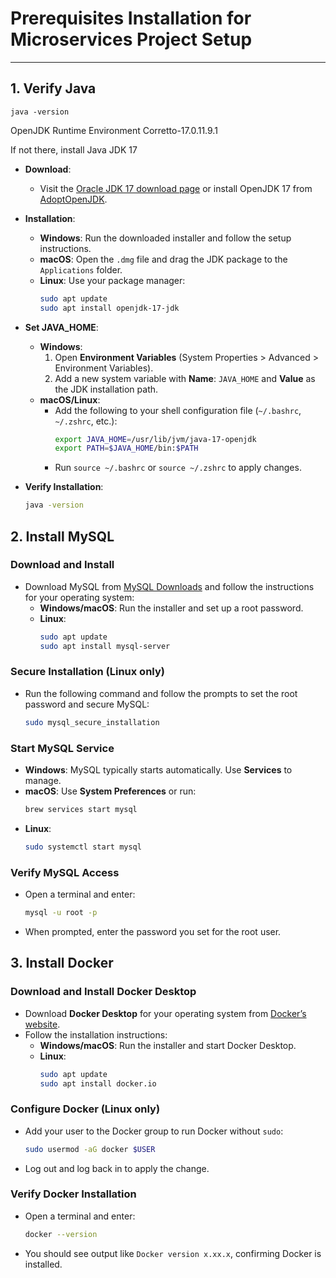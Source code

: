 # Prerequisites Installation for Microservices Project Setup

---

## 1. Verify Java

`java -version`

OpenJDK Runtime Environment Corretto-17.0.11.9.1

If not there, install Java JDK 17

- **Download**:
  - Visit the [Oracle JDK 17 download page](https://www.oracle.com/java/technologies/javase/jdk17-archive-downloads.html) or install OpenJDK 17 from [AdoptOpenJDK](https://adoptopenjdk.net/).

- **Installation**:
  - **Windows**: Run the downloaded installer and follow the setup instructions.
  - **macOS**: Open the `.dmg` file and drag the JDK package to the `Applications` folder.
  - **Linux**: Use your package manager:
    ```bash
    sudo apt update
    sudo apt install openjdk-17-jdk
    ```

- **Set JAVA_HOME**:
  - **Windows**:
    1. Open **Environment Variables** (System Properties > Advanced > Environment Variables).
    2. Add a new system variable with **Name**: `JAVA_HOME` and **Value** as the JDK installation path.
  - **macOS/Linux**:
    - Add the following to your shell configuration file (`~/.bashrc`, `~/.zshrc`, etc.):
      ```bash
      export JAVA_HOME=/usr/lib/jvm/java-17-openjdk
      export PATH=$JAVA_HOME/bin:$PATH
      ```
    - Run `source ~/.bashrc` or `source ~/.zshrc` to apply changes.

- **Verify Installation**:
  ```bash
  java -version


## 2. Install MySQL

### Download and Install
- Download MySQL from [MySQL Downloads](https://dev.mysql.com/downloads/installer/) and follow the instructions for your operating system:
  - **Windows/macOS**: Run the installer and set up a root password.
  - **Linux**:
    ```bash
    sudo apt update
    sudo apt install mysql-server
    ```

### Secure Installation (Linux only)
- Run the following command and follow the prompts to set the root password and secure MySQL:
    ```bash
    sudo mysql_secure_installation
    ```

### Start MySQL Service
- **Windows**: MySQL typically starts automatically. Use **Services** to manage.
- **macOS**: Use **System Preferences** or run:
    ```bash
    brew services start mysql
    ```
- **Linux**:
    ```bash
    sudo systemctl start mysql
    ```

### Verify MySQL Access
- Open a terminal and enter:
    ```bash
    mysql -u root -p
    ```
- When prompted, enter the password you set for the root user.

## 3. Install Docker

### Download and Install Docker Desktop
- Download **Docker Desktop** for your operating system from [Docker’s website](https://www.docker.com/products/docker-desktop).
- Follow the installation instructions:
  - **Windows/macOS**: Run the installer and start Docker Desktop.
  - **Linux**:
    ```bash
    sudo apt update
    sudo apt install docker.io
    ```

### Configure Docker (Linux only)
- Add your user to the Docker group to run Docker without `sudo`:
    ```bash
    sudo usermod -aG docker $USER
    ```
- Log out and log back in to apply the change.

### Verify Docker Installation
- Open a terminal and enter:
    ```bash
    docker --version
    ```
- You should see output like `Docker version x.xx.x`, confirming Docker is installed.
